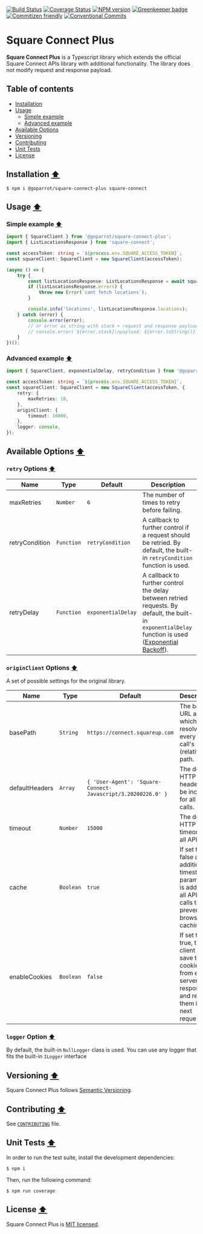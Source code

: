 [![Build Status](https://github.com/goparrot/square-connect-plus/workflows/CI/badge.svg?branch=master)](https://github.com/goparrot/square-connect-plus/actions?query=branch%3Amaster+event%3Apush+workflow%3ACI)
[![Coverage Status](https://coveralls.io/repos/github/goparrot/square-connect-plus/badge.svg?branch=master)](https://coveralls.io/github/goparrot/square-connect-plus?branch=master)
[![NPM version](https://img.shields.io/npm/v/@goparrot/square-connect-plus)](https://www.npmjs.com/package/@goparrot/square-connect-plus)
[![Greenkeeper badge](https://badges.greenkeeper.io/goparrot/square-connect-plus.svg)](https://greenkeeper.io/)
[![Commitizen friendly](https://img.shields.io/badge/commitizen-friendly-brightgreen.svg)](http://commitizen.github.io/cz-cli/) 
[![Conventional Commits](https://img.shields.io/badge/Conventional%20Commits-1.0.0-yellow.svg)](https://conventionalcommits.org)

# Square Connect Plus

**Square Connect Plus** is a Typescript library which extends the official Square Connect APIs library with additional functionality.
The library does not modify request and response payload.

## Table of contents

* [Installation](#installation-arrow_up)
* [Usage](#usage-arrow_up)
  * [Simple example](#simple-example-arrow_up)
  * [Advanced example](#advanced-example-arrow_up)
* [Available Options](#available-options-arrow_up)
* [Versioning](#versioning-arrow_up)
* [Contributing](#contributing-arrow_up)
* [Unit Tests](#unit-tests-arrow_up)
* [License](#license-arrow_up)

## Installation [:arrow_up:](#table-of-contents)

    $ npm i @goparrot/square-connect-plus square-connect

## Usage [:arrow_up:](#table-of-contents)

### Simple example [:arrow_up:](#table-of-contents)

```typescript
import { SquareClient } from '@goparrot/square-connect-plus'; 
import { ListLocationsResponse } from 'square-connect';

const accessToken: string = `${process.env.SQUARE_ACCESS_TOKEN}`;
const squareClient: SquareClient = new SquareClient(accessToken);

(async () => {
    try {
        const listLocationsResponse: ListLocationsResponse = await squareClient.getLocationsApi().listLocations();
        if (listLocationsResponse.errors) {
            throw new Error(`cant fetch locations`);
        }

        console.info('locations', listLocationsResponse.locations);
    } catch (error) {
        console.error(error);
        // or error as string with stack + request and response payload
        // console.error(`${error.stack}\npayload: ${error.toString()}`);
    }
})();
```

### Advanced example [:arrow_up:](#table-of-contents)

```typescript
import { SquareClient, exponentialDelay, retryCondition } from '@goparrot/square-connect-plus'; 

const accessToken: string = `${process.env.SQUARE_ACCESS_TOKEN}`;
const squareClient: SquareClient = new SquareClient(accessToken, {
    retry: {
        maxRetries: 10, 
    },
    originClient: {
        timeout: 10000,
    },
    logger: console,
});
```

## Available Options [:arrow_up:](#table-of-contents)

### `retry` Options [:arrow_up:](#table-of-contents)

| Name           | Type       | Default            | Description                                                                                                                                                                                                                                 |
| -------------- | ---------- | ------------------ | ------------------------------------------------------------------------------------------------------------------------------------------------------------------------------------------------------------------------------------------- |
| maxRetries     | `Number`   | `6`                | The number of times to retry before failing.                                                                                                                                                                                                |
| retryCondition | `Function` | `retryCondition`   | A callback to further control if a request should be retried. By default, the built-in `retryCondition` function is used.                                                                                                                   |
| retryDelay     | `Function` | `exponentialDelay` | A callback to further control the delay between retried requests. By default, the built-in `exponentialDelay` function is used ([Exponential Backoff](https://developers.google.com/analytics/devguides/reporting/core/v3/errors#backoff)). |

### `originClient` Options [:arrow_up:](#table-of-contents)

A set of possible settings for the original library. 

| Name           | Type      | Default                                                      | Description                                                                                                      |
| -------------- | --------- | ------------------------------------------------------------ | ---------------------------------------------------------------------------------------------------------------- |
| basePath       | `String`  | `https://connect.squareup.com`                               | The base URL against which to resolve every API call's (relative) path.                                          |
| defaultHeaders | `Array`   | `{ 'User-Agent': 'Square-Connect-Javascript/3.20200226.0' }` | The default HTTP headers to be included for all API calls.                                                       |
| timeout        | `Number`  | `15000`                                                      | The default HTTP timeout for all API calls.                                                                      |
| cache          | `Boolean` | `true`                                                       | If set to false an additional timestamp parameter is added to all API GET calls to prevent browser caching.      |
| enableCookies  | `Boolean` | `false`                                                      | If set to true, the client will save the cookies from each server response, and return them in the next request. |

### `logger` Option [:arrow_up:](#table-of-contents)

By default, the built-in `NullLogger` class is used.
You can use any logger that fits the built-in `ILogger` interface

## Versioning [:arrow_up:](#table-of-contents)

Square Connect Plus follows [Semantic Versioning](http://semver.org/).

## Contributing [:arrow_up:](#table-of-contents)

See [`CONTRIBUTING`](https://github.com/goparrot/square-connect-plus/blob/master/CONTRIBUTING.md#contributing) file.

## Unit Tests [:arrow_up:](#table-of-contents)

In order to run the test suite, install the development dependencies:

    $ npm i

Then, run the following command:

    $ npm run coverage

## License [:arrow_up:](#table-of-contents)

Square Connect Plus is [MIT licensed](LICENSE).
